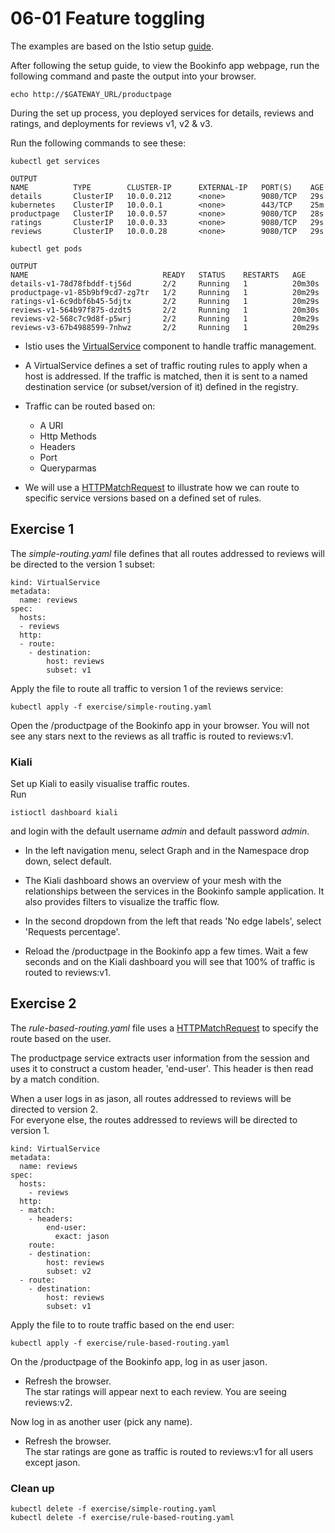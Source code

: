 # 06-01 Feature toggling

The examples are based on the Istio setup [guide](https://istio.io/docs/setup/getting-started/).

After following the setup guide, to view the Bookinfo app webpage, run the following command and paste the output into your browser.
```
echo http://$GATEWAY_URL/productpage
```

During the set up process, you deployed services for details, reviews and ratings, and deployments for reviews v1, v2 & v3. 

Run the following commands to see these:

```
kubectl get services

OUTPUT
NAME          TYPE        CLUSTER-IP      EXTERNAL-IP   PORT(S)    AGE
details       ClusterIP   10.0.0.212      <none>        9080/TCP   29s
kubernetes    ClusterIP   10.0.0.1        <none>        443/TCP    25m
productpage   ClusterIP   10.0.0.57       <none>        9080/TCP   28s
ratings       ClusterIP   10.0.0.33       <none>        9080/TCP   29s
reviews       ClusterIP   10.0.0.28       <none>        9080/TCP   29s
```

```
kubectl get pods

OUTPUT
NAME                              READY   STATUS    RESTARTS   AGE
details-v1-78d78fbddf-tj56d       2/2     Running   1          20m30s
productpage-v1-85b9bf9cd7-zg7tr   1/2     Running   1          20m29s
ratings-v1-6c9dbf6b45-5djtx       2/2     Running   1          20m29s
reviews-v1-564b97f875-dzdt5       2/2     Running   1          20m30s
reviews-v2-568c7c9d8f-p5wrj       2/2     Running   1          20m29s
reviews-v3-67b4988599-7nhwz       2/2     Running   1          20m29s
```

* Istio uses the [VirtualService](https://istio.io/docs/reference/config/networking/virtual-service/) component to handle traffic management.
* A VirtualService defines a set of traffic routing rules to apply when a host is addressed. If the traffic is matched, then it is sent to a named destination service (or subset/version of it) defined in the registry.
* Traffic can be routed based on:
  * A URI 
  * Http Methods 
  * Headers 
  * Port 
  * Queryparmas

* We will use a [HTTPMatchRequest](https://istio.io/docs/reference/config/networking/virtual-service/#HTTPMatchRequest) to illustrate how we can route to specific service versions based on a defined set of rules.

## Exercise 1
The *simple-routing.yaml* file defines that all routes addressed to reviews will be directed to the version 1 subset:

```
kind: VirtualService
metadata:
  name: reviews
spec:
  hosts:
  - reviews
  http:
  - route:
    - destination:
        host: reviews
        subset: v1
```

Apply the file to route all traffic to version 1 of the reviews service:
```
kubectl apply -f exercise/simple-routing.yaml
```

Open the /productpage of the Bookinfo app in your browser. You will not see any stars next to the reviews as all traffic is routed to reviews:v1.

### Kiali
Set up Kiali to easily visualise traffic routes.  
Run 
```
istioctl dashboard kiali
```
and login with the default username *admin* and default password *admin*.

- In the left navigation menu, select Graph and in the Namespace drop down, select default.

- The Kiali dashboard shows an overview of your mesh with the relationships between the services in the Bookinfo sample application. It also provides filters to visualize the traffic flow.

- In the second dropdown from the left that reads 'No edge labels', select 'Requests percentage'.

- Reload the /productpage in the Bookinfo app a few times. Wait a few seconds and on the Kiali dashboard you will see that 100% of traffic is routed to reviews:v1.

## Exercise 2
The *rule-based-routing.yaml* file uses a [HTTPMatchRequest](https://istio.io/docs/reference/config/networking/virtual-service/#HTTPMatchRequest) to specify the route based on the user.

The productpage service extracts user information from the session and uses it to construct a custom header, 'end-user'. This header is then read by a match condition.

When a user logs in as jason, all routes addressed to reviews will be directed to version 2.  
For everyone else, the routes addressed to reviews will be directed to version 1.

```
kind: VirtualService
metadata:
  name: reviews
spec:
  hosts:
    - reviews
  http:
  - match:
    - headers:
        end-user:
          exact: jason
    route:
    - destination:
        host: reviews
        subset: v2
  - route:
    - destination:
        host: reviews
        subset: v1
```
Apply the file to to route traffic based on the end user:

```
kubectl apply -f exercise/rule-based-routing.yaml
```

On the /productpage of the Bookinfo app, log in as user jason. 
- Refresh the browser.  
The star ratings will appear next to each review. You are seeing reviews:v2.

Now log in as another user (pick any name). 
- Refresh the browser.  
The star ratings are gone as traffic is routed to reviews:v1 for all users except jason.

### Clean up

```
kubectl delete -f exercise/simple-routing.yaml
kubectl delete -f exercise/rule-based-routing.yaml
```
